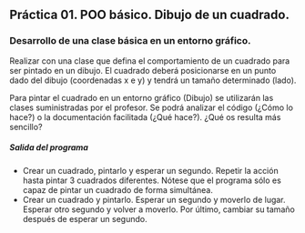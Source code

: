 ## Práctica 01. POO básico. Dibujo de un cuadrado. 
### Desarrollo de una clase básica en un entorno gráfico.
Realizar con una clase que defina el comportamiento de un cuadrado para ser pintado en un dibujo.
El cuadrado deberá posicionarse en un punto dado del dibujo (coordenadas x e y) y tendrá un tamaño determinado (lado).

Para pintar el cuadrado en un entorno gráfico (Dibujo) se utilizarán las clases suministradas por el profesor. Se podrá analizar el código (¿Cómo lo hace?) o la documentación facilitada (¿Qué hace?). ¿Qué os resulta más sencillo?

##### Salida del programa
* Crear un cuadrado, pintarlo y esperar un segundo. Repetir la acción hasta pintar 3 cuadrados diferentes. Nótese que el programa sólo es capaz de pintar un cuadrado de forma simultánea.
* Crear un cuadrado y pintarlo. Esperar un segundo y moverlo de lugar. Esperar otro segundo y volver a moverlo. Por último, cambiar su tamaño después de esperar un segundo.



